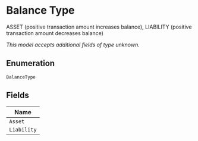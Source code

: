 
# Balance Type

ASSET (positive transaction amount increases balance), LIABILITY (positive transaction amount decreases balance)

*This model accepts additional fields of type unknown.*

## Enumeration

`BalanceType`

## Fields

| Name |
|  --- |
| `Asset` |
| `Liability` |

